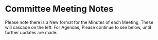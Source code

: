 # Committee Meeting Notes

Please note there is a New format for the Minutes of each Meeting, These will cascade on the left. For Agendas, Please continue to see below, until further updates are made.&#x20;



